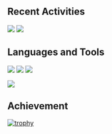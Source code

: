 ## Recent Activities
![](https://github-readme-stats.vercel.app/api?username=mentaco&count_private=true&show_icons=true&custom_title=GitHub%20Stats&hide_border=true&theme=buefy)
![](http://github-profile-summary-cards.vercel.app/api/cards/profile-details?username=mentaco&theme=transparent)

## Languages and Tools
[![](http://github-profile-summary-cards.vercel.app/api/cards/repos-per-language?username=mentaco&theme=transparent)](https://github.com/vn7n24fzkq/github-profile-summary-cards)
[![](http://github-profile-summary-cards.vercel.app/api/cards/most-commit-language?username=mentaco&theme=transparent)](https://github.com/vn7n24fzkq/github-profile-summary-cards)
[![](https://github-readme-stats.vercel.app/api/top-langs/?username=mentaco&size_weight=0.5&count_weight=0.5&count_private=true&layout=compact&hide_border=true)](https://github.com/anuraghazra/github-readme-stats)

[![](https://skillicons.dev/icons?i=python,c,cpp,bash,postgres,docker,github,neovim,vim,linux)](https://github.com/tandpfun/skill-icons)

## Achievement
[![trophy](https://github-profile-trophy.vercel.app/?username=mentaco&no-frame=true&no-bg=true&theme=flat)](https://github.com/ryo-ma/github-profile-trophy)
